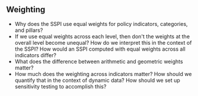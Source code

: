 
## Weighting
- Why does the SSPI use equal weights for policy indicators, categories, and pillars?
- If we use equal weights across each level, then don't the weights at the overall level become unequal? How do we interpret this in the context of the SSPI? How would an SSPI computed with equal weights across all indicators differ?
- What does the difference between arithmetic and geometric weights matter?
- How much does the weighting across indicators matter? How should we quantify that in the context of dynamic data? How should we set up sensitivity testing to accomplish this?
